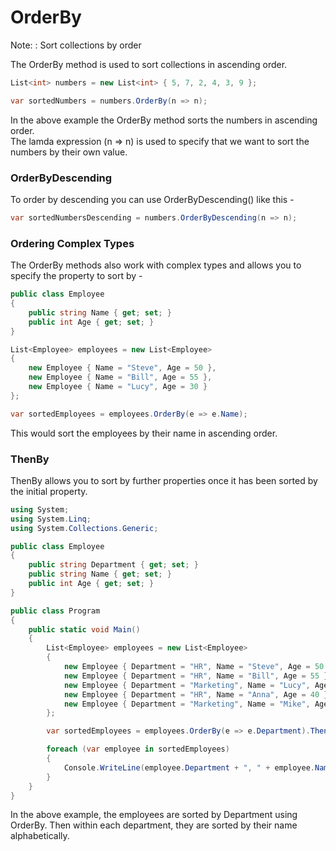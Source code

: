 # OrderBy

Note:
:  Sort collections by order

The OrderBy method is used to sort collections in ascending order.

```C#
List<int> numbers = new List<int> { 5, 7, 2, 4, 3, 9 };

var sortedNumbers = numbers.OrderBy(n => n);
```

In the above example the OrderBy method sorts the numbers in ascending order.  
The lamda expression (n => n) is used to specify that we want to sort the numbers by their own value.

### OrderByDescending

To order by descending you can use OrderByDescending() like this -

```C#
var sortedNumbersDescending = numbers.OrderByDescending(n => n);
```

### Ordering Complex Types

The OrderBy methods also work with complex types and allows you to specify the property to sort by -

```C#
public class Employee
{
    public string Name { get; set; }
    public int Age { get; set; }
}

List<Employee> employees = new List<Employee>
{
    new Employee { Name = "Steve", Age = 50 },
    new Employee { Name = "Bill", Age = 55 },
    new Employee { Name = "Lucy", Age = 30 }
};

var sortedEmployees = employees.OrderBy(e => e.Name);
```

This would sort the employees by their name in ascending order.

### ThenBy

ThenBy allows you to sort by further properties once it has been sorted by the initial property.

```C#
using System;
using System.Linq;
using System.Collections.Generic;

public class Employee
{
    public string Department { get; set; }
    public string Name { get; set; }
    public int Age { get; set; }
}

public class Program
{
    public static void Main()
    {
        List<Employee> employees = new List<Employee>
        {
            new Employee { Department = "HR", Name = "Steve", Age = 50 },
            new Employee { Department = "HR", Name = "Bill", Age = 55 },
            new Employee { Department = "Marketing", Name = "Lucy", Age = 30 },
            new Employee { Department = "HR", Name = "Anna", Age = 40 },
            new Employee { Department = "Marketing", Name = "Mike", Age = 35 }
        };

        var sortedEmployees = employees.OrderBy(e => e.Department).ThenBy(e => e.Name);

        foreach (var employee in sortedEmployees)
        {
            Console.WriteLine(employee.Department + ", " + employee.Name + ", " + employee.Age);
        }
    }
}
```

In the above example, the employees are sorted by Department using OrderBy. Then within each department,
they are sorted by their name alphabetically.